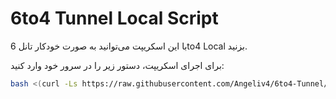 # 6to4 Tunnel Local Script

با این اسکریپت می‌توانید به صورت خودکار تانل 6to4 Local بزنید.

برای اجرای اسکریپت، دستور زیر را در سرور خود وارد کنید:

```bash
bash <(curl -Ls https://raw.githubusercontent.com/Angeliv4/6to4-Tunnel/main/6to4script.sh)
